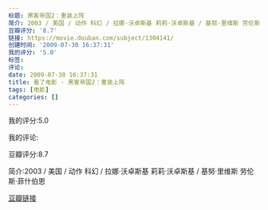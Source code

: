 ```yaml
---
标题: 黑客帝国2：重装上阵
简介: 2003 / 美国 / 动作 科幻 / 拉娜·沃卓斯基 莉莉·沃卓斯基 / 基努·里维斯 劳伦斯·菲什伯恩
豆瓣评分: '8.7'
链接: https://movie.douban.com/subject/1304141/
创建时间: '2009-07-30 16:37:31'
我的评分: '5.0'
标签:
评论:
date: 2009-07-30 16:37:31
title: 看了电影 - 黑客帝国2：重装上阵
tags: [电影]
categories: []
---
```


我的评分:5.0

我的评论:

豆瓣评分:8.7

简介:2003 / 美国 / 动作 科幻 / 拉娜·沃卓斯基 莉莉·沃卓斯基 / 基努·里维斯 劳伦斯·菲什伯恩

[豆瓣链接](https://movie.douban.com/subject/1304141/)

